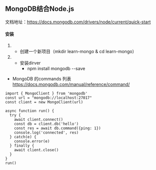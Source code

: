 ## MongoDB结合Node.js

文档地址：https://docs.mongodb.com/drivers/node/current/quick-start

#### 安装

1. * 创建一个新项目（mkdir learn-mongo & cd learn-mongo）
2. * 安装dirver
     * npm install mongodb --save

* MongoDB 的commands 列表
  https://docs.mongodb.com/manual/reference/command/

```
import { MongoClient } from 'mongodb'
const url = "mongodb://localhost:27017"
const client = new MongoClient(url)

async function run() {
  try {
    await client.connect()
    const db = client.db('hello')
    const res = await db.command({ping: 1})
    console.log('connected', res)
  } catch(e) {
    console.error(e)
  } finally {
    await client.close()
  }
}
run()
```
